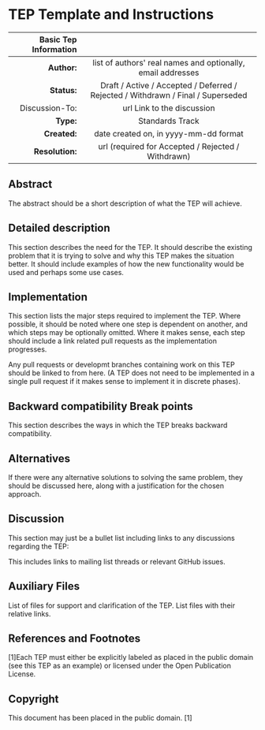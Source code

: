 # TEP Template and Instructions

|Basic Tep Information||
|---:|:---:|
|__Author:__| list of authors' real names and optionally, email addresses|
|__Status:__| Draft / Active / Accepted / Deferred / Rejected / Withdrawn / Final / Superseded|
|Discussion-To:| url Link to the discussion|
|__Type:__| Standards Track | Process|
|__Created:__| date created on, in yyyy-mm-dd format|
|__Resolution:__| url (required for Accepted / Rejected / Withdrawn)|

## Abstract

The abstract should be a short description of what the TEP will achieve.

## Detailed description

This section describes the need for the TEP. It should describe the existing problem that it is trying to solve and why this TEP makes the situation better. It should include examples of how the new functionality would be used and perhaps some use cases.

## Implementation

This section lists the major steps required to implement the TEP. Where possible, it should be noted where one step is dependent on another, and which steps may be optionally omitted. Where it makes sense, each step should include a link related pull requests as the implementation progresses.

Any pull requests or developmt branches containing work on this TEP should be linked to from here. (A TEP does not need to be implemented in a single pull request if it makes sense to implement it in discrete phases).

## Backward compatibility Break points

This section describes the ways in which the TEP breaks backward compatibility.

## Alternatives

If there were any alternative solutions to solving the same problem, they should be discussed here, along with a justification for the chosen approach.

## Discussion

This section may just be a bullet list including links to any discussions regarding the TEP:

This includes links to mailing list threads or relevant GitHub issues.

## Auxiliary Files

List of files for support and clarification of the TEP. List files with their relative links.

## References and Footnotes

[1]Each TEP must either be explicitly labeled as placed in the public domain (see this TEP as an example) or licensed under the Open Publication License.

## Copyright

This document has been placed in the public domain. [1]

